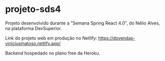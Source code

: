 # projeto-sds4
Projeto desenvolvido durante a "Semana Spring React 4.0", do Nélio Alves, na plataforma DevSuperior.

Link do projeto web em produção no Netlify: https://dsvendas-viniciusmatoso.netlify.app/

Backend hospedado no plano free da Heroku. 
